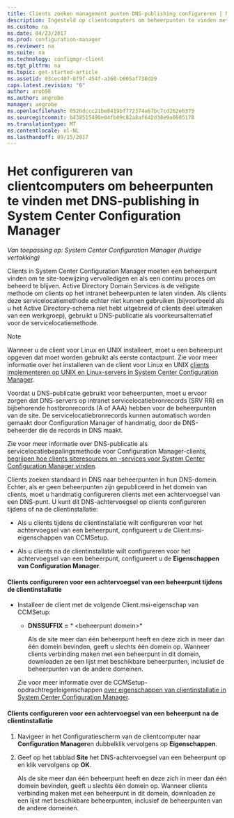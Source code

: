 ```yaml
---
title: Clients zoeken management punten DNS-publishing configureren | Microsoft Docs
description: Ingesteld op clientcomputers om beheerpunten te vinden met DNS-publishing in System Center Configuration Manager.
ms.custom: na
ms.date: 04/23/2017
ms.prod: configuration-manager
ms.reviewer: na
ms.suite: na
ms.technology: configmgr-client
ms.tgt_pltfrm: na
ms.topic: get-started-article
ms.assetid: 03cec407-0f9f-454f-a360-b005af738d29
caps.latest.revision: "6"
author: arob98
ms.author: angrobe
manager: angrobe
ms.openlocfilehash: 0526dccc21be8419bf772374a67bc7cd262e6375
ms.sourcegitcommit: b438515490e04fb09c82a8af642d38e9a0605178
ms.translationtype: MT
ms.contentlocale: nl-NL
ms.lasthandoff: 09/15/2017
---
```

# <a name="how-to-configure-client-computers-to-find-management-points-by-using-dns-publishing-in-system-center-configuration-manager"></a>Het configureren van clientcomputers om beheerpunten te vinden met DNS-publishing in System Center Configuration Manager

*Van toepassing op: System Center Configuration Manager (huidige vertakking)*

Clients in System Center Configuration Manager moeten een beheerpunt vinden om te site-toewijzing vervolledigen en als een continu proces om beheerd te blijven. Active Directory Domain Services is de veiligste methode om clients op het intranet beheerpunten te laten vinden. Als clients deze servicelocatiemethode echter niet kunnen gebruiken (bijvoorbeeld als u het Active Directory-schema niet hebt uitgebreid of clients deel uitmaken van een werkgroep), gebruikt u DNS-publicatie als voorkeursalternatief voor de servicelocatiemethode.  

> [!NOTE]  
>  Wanneer u de client voor Linux en UNIX installeert, moet u een beheerpunt opgeven dat moet worden gebruikt als eerste contactpunt. Zie voor meer informatie over het installeren van de client voor Linux en UNIX [clients implementeren op UNIX en Linux-servers in System Center Configuration Manager](../../../core/clients/deploy/deploy-clients-to-unix-and-linux-servers.md).  

 Voordat u DNS-publicatie gebruikt voor beheerpunten, moet u ervoor zorgen dat DNS-servers op intranet servicelocatiebronrecords (SRV RR) en bijbehorende hostbronrecords (A of AAA) hebben voor de beheerpunten van de site. De servicelocatiebronrecords kunnen automatisch worden gemaakt door Configuration Manager of handmatig, door de DNS-beheerder die de records in DNS maakt.  

 Zie voor meer informatie over DNS-publicatie als servicelocatiebepalingsmethode voor Configuration Manager-clients, [begrijpen hoe clients siteresources en -services voor System Center Configuration Manager vinden](../../../core/plan-design/hierarchy/understand-how-clients-find-site-resources-and-services.md).  

 Clients zoeken standaard in DNS naar beheerpunten in hun DNS-domein. Echter, als er geen beheerpunten zijn gepubliceerd in het domein van clients, moet u handmatig configureren clients met een achtervoegsel van een DNS-punt. U kunt dit DNS-achtervoegsel op clients configureren tijdens of na de clientinstallatie:  

-   Als u clients tijdens de clientinstallatie wilt configureren voor het achtervoegsel van een beheerpunt, configureert u de Client.msi-eigenschappen van CCMSetup.  

-   Als u clients na de clientinstallatie wilt configureren voor het achtervoegsel van een beheerpunt, configureert u de **Eigenschappen van Configuration Manager**.  

#### <a name="to-configure-clients-for-a-management-point-suffix-during-client-installation"></a>Clients configureren voor een achtervoegsel van een beheerpunt tijdens de clientinstallatie  

-   Installeer de client met de volgende Client.msi-eigenschap van CCMSetup:  

    -   **DNSSUFFIX =** * &lt;beheerpunt domein\>*  

         Als de site meer dan één beheerpunt heeft en deze zich in meer dan één domein bevinden, geeft u slechts één domein op. Wanneer clients verbinding maken met een beheerpunt in dit domein, downloaden ze een lijst met beschikbare beheerpunten, inclusief de beheerpunten van de andere domeinen.  

     Zie voor meer informatie over de CCMSetup-opdrachtregeleigenschappen [over eigenschappen van clientinstallatie in System Center Configuration Manager](../../../core/clients/deploy/about-client-installation-properties.md).  

#### <a name="to-configure-clients-for-a-management-point-suffix-after-client-installation"></a>Clients configureren voor een achtervoegsel van een beheerpunt na de clientinstallatie  

1.  Navigeer in het Configuratiescherm van de clientcomputer naar **Configuration Manager**en dubbelklik vervolgens op **Eigenschappen**.  

2.  Geef op het tabblad **Site** het DNS-achtervoegsel van een beheerpunt op en klik vervolgens op **OK**.  

     Als de site meer dan één beheerpunt heeft en deze zich in meer dan één domein bevinden, geeft u slechts één domein op. Wanneer clients verbinding maken met een beheerpunt in dit domein, downloaden ze een lijst met beschikbare beheerpunten, inclusief de beheerpunten van de andere domeinen.
